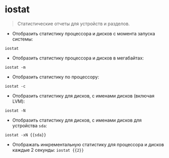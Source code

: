# iostat

> Статистические отчеты для устройств и разделов.

- Отобразить статистику процессора и дисков с момента запуска системы:

`iostat`

- Отобразить статистику процессора и дисков в мегабайтах:

`iostat -m`

- Отобразить статистику по процессору:

`iostat -c`

- Отобразить статистику для дисков, с именами дисков (включая LVM):

`iostat -N`

- Отобразить статистику для дисков, с именами дисков для устройства `sda`:

`iostat -xN {{sda}}`

- Отображать инкрементальную статистику для процессора и дисков каждые 2 секунды:
`iostat {{2}}`
